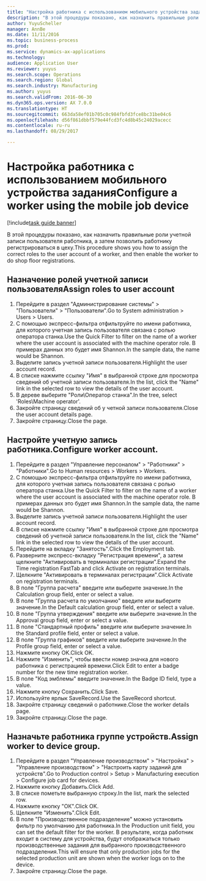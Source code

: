 ```yaml
--- 
title: "Настройка работника с использованием мобильного устройства задания"
description: "В этой процедуры показано, как назначить правильные роли учетной записи пользователя работника, а затем позволить работнику регистрироваться в цеху."
author: YuyuScheller
manager: AnnBe
ms.date: 11/11/2016
ms.topic: business-process
ms.prod: 
ms.service: dynamics-ax-applications
ms.technology: 
audience: Application User
ms.reviewer: yuyus
ms.search.scope: Operations
ms.search.region: Global
ms.search.industry: Manufacturing
ms.author: yuyus
ms.search.validFrom: 2016-06-30
ms.dyn365.ops.version: AX 7.0.0
ms.translationtype: HT
ms.sourcegitcommit: 663da58ef01b705c0c984fbfd3fce8bc31be04c6
ms.openlocfilehash: d56f861dbbf579e44fcd3fc4d8b45c24029acecc
ms.contentlocale: ru-ru
ms.lasthandoff: 08/29/2017

---
```

# <a name="configure-a-worker-using-the-mobile-job-device"></a><span data-ttu-id="bbafa-103">Настройка работника с использованием мобильного устройства задания</span><span class="sxs-lookup"><span data-stu-id="bbafa-103">Configure a worker using the mobile job device</span></span>

[!include[task guide banner](../../includes/task-guide-banner.md)]

<span data-ttu-id="bbafa-104">В этой процедуры показано, как назначить правильные роли учетной записи пользователя работника, а затем позволить работнику регистрироваться в цеху.</span><span class="sxs-lookup"><span data-stu-id="bbafa-104">This procedure shows you how to assign the correct roles to the user account of a worker, and then enable the worker to do shop floor registrations.</span></span>


## <a name="assign-roles-to-user-account"></a><span data-ttu-id="bbafa-105">Назначение ролей учетной записи пользователя</span><span class="sxs-lookup"><span data-stu-id="bbafa-105">Assign roles to user account</span></span>
1. <span data-ttu-id="bbafa-106">Перейдите в раздел "Администрирование системы" > "Пользователи" > "Пользователи".</span><span class="sxs-lookup"><span data-stu-id="bbafa-106">Go to System administration > Users > Users.</span></span>
2. <span data-ttu-id="bbafa-107">С помощью экспресс-фильтра отфильтруйте по имени работника, для которого учетная запись пользователя связана с ролью оператора станка.</span><span class="sxs-lookup"><span data-stu-id="bbafa-107">Use the Quick Filter to filter on the name of a worker where the user account is associated with the machine operator role.</span></span> <span data-ttu-id="bbafa-108">В примерах данных это будет имя Shannon.</span><span class="sxs-lookup"><span data-stu-id="bbafa-108">In the sample data, the name would be Shannon.</span></span>
3. <span data-ttu-id="bbafa-109">Выделите запись учетной записи пользователя.</span><span class="sxs-lookup"><span data-stu-id="bbafa-109">Highlight the user account record.</span></span>
4. <span data-ttu-id="bbafa-110">В списке нажмите ссылку "Имя" в выбранной строке для просмотра сведений об учетной записи пользователя.</span><span class="sxs-lookup"><span data-stu-id="bbafa-110">In the list, click the "Name" link in the selected row to view the details of the user account.</span></span>
5. <span data-ttu-id="bbafa-111">В дереве выберите "Роли\Оператор станка".</span><span class="sxs-lookup"><span data-stu-id="bbafa-111">In the tree, select 'Roles\Machine operator'.</span></span>
6. <span data-ttu-id="bbafa-112">Закройте страницу сведений об у четной записи пользователя.</span><span class="sxs-lookup"><span data-stu-id="bbafa-112">Close the user account details page.</span></span>
7. <span data-ttu-id="bbafa-113">Закройте страницу.</span><span class="sxs-lookup"><span data-stu-id="bbafa-113">Close the page.</span></span>

## <a name="configure-worker-account"></a><span data-ttu-id="bbafa-114">Настройте учетную запись работника.</span><span class="sxs-lookup"><span data-stu-id="bbafa-114">Configure worker account.</span></span>
1. <span data-ttu-id="bbafa-115">Перейдите в раздел "Управление персоналом" > "Работники" > "Работники".</span><span class="sxs-lookup"><span data-stu-id="bbafa-115">Go to Human resources > Workers > Workers.</span></span>
2. <span data-ttu-id="bbafa-116">С помощью экспресс-фильтра отфильтруйте по имени работника, для которого учетная запись пользователя связана с ролью оператора станка.</span><span class="sxs-lookup"><span data-stu-id="bbafa-116">Use the Quick Filter to filter on the name of a worker where the user account is associated with the machine operator role.</span></span> <span data-ttu-id="bbafa-117">В примерах данных это будет имя Shannon.</span><span class="sxs-lookup"><span data-stu-id="bbafa-117">In the sample data, the name would be Shannon.</span></span>
3. <span data-ttu-id="bbafa-118">Выделите запись учетной записи пользователя.</span><span class="sxs-lookup"><span data-stu-id="bbafa-118">Highlight the user account record.</span></span>
4. <span data-ttu-id="bbafa-119">В списке нажмите ссылку "Имя" в выбранной строке для просмотра сведений об учетной записи пользователя.</span><span class="sxs-lookup"><span data-stu-id="bbafa-119">In the list, click the "Name" link in the selected row to view the details of the user account.</span></span>
5. <span data-ttu-id="bbafa-120">Перейдите на вкладку "Занятость".</span><span class="sxs-lookup"><span data-stu-id="bbafa-120">Click the Employment tab.</span></span>
6. <span data-ttu-id="bbafa-121">Разверните экспресс-вкладку "Регистрация времени", а затем щелкните "Активировать в терминалах регистрации".</span><span class="sxs-lookup"><span data-stu-id="bbafa-121">Expand the Time registration FastTab and click Activate on registration terminals.</span></span>
7. <span data-ttu-id="bbafa-122">Щелкните "Активировать в терминалах регистрации".</span><span class="sxs-lookup"><span data-stu-id="bbafa-122">Click Activate on registration terminals.</span></span>
8. <span data-ttu-id="bbafa-123">В поле "Группа расчета" введите или выберите значение.</span><span class="sxs-lookup"><span data-stu-id="bbafa-123">In the Calculation group field, enter or select a value.</span></span>
9. <span data-ttu-id="bbafa-124">В поле "Группа расчета по умолчанию" введите или выберите значение.</span><span class="sxs-lookup"><span data-stu-id="bbafa-124">In the Default calculation group field, enter or select a value.</span></span>
10. <span data-ttu-id="bbafa-125">В поле "Группа утверждения" введите или выберите значение.</span><span class="sxs-lookup"><span data-stu-id="bbafa-125">In the Approval group field, enter or select a value.</span></span>
11. <span data-ttu-id="bbafa-126">В поле "Стандартный профиль" введите или выберите значение.</span><span class="sxs-lookup"><span data-stu-id="bbafa-126">In the Standard profile field, enter or select a value.</span></span>
12. <span data-ttu-id="bbafa-127">В поле "Группа графиков" введите или выберите значение.</span><span class="sxs-lookup"><span data-stu-id="bbafa-127">In the Profile group field, enter or select a value.</span></span>
13. <span data-ttu-id="bbafa-128">Нажмите кнопку OK.</span><span class="sxs-lookup"><span data-stu-id="bbafa-128">Click OK.</span></span>
14. <span data-ttu-id="bbafa-129">Нажмите "Изменить", чтобы ввести номер значка для нового работника с регистрацией времени.</span><span class="sxs-lookup"><span data-stu-id="bbafa-129">Click Edit to enter a badge number for the new time registration worker.</span></span>
15. <span data-ttu-id="bbafa-130">В поле "Код эмблемы" введите значение.</span><span class="sxs-lookup"><span data-stu-id="bbafa-130">In the Badge ID field, type a value.</span></span>
16. <span data-ttu-id="bbafa-131">Нажмите кнопку Сохранить.</span><span class="sxs-lookup"><span data-stu-id="bbafa-131">Click Save.</span></span>
17. <span data-ttu-id="bbafa-132">Используйте ярлык SaveRecord.</span><span class="sxs-lookup"><span data-stu-id="bbafa-132">Use the SaveRecord shortcut.</span></span>
18. <span data-ttu-id="bbafa-133">Закройте страницу сведений о работнике.</span><span class="sxs-lookup"><span data-stu-id="bbafa-133">Close the worker details page.</span></span>
19. <span data-ttu-id="bbafa-134">Закройте страницу.</span><span class="sxs-lookup"><span data-stu-id="bbafa-134">Close the page.</span></span>

## <a name="assign-worker-to-device-group"></a><span data-ttu-id="bbafa-135">Назначьте работника группе устройств.</span><span class="sxs-lookup"><span data-stu-id="bbafa-135">Assign worker to device group.</span></span>
1. <span data-ttu-id="bbafa-136">Перейдите в раздел "Управление производством" > "Настройка" > "Управление производством" > "Настроить карту заданий для устройств".</span><span class="sxs-lookup"><span data-stu-id="bbafa-136">Go to Production control > Setup > Manufacturing execution > Configure job card for devices.</span></span>
2. <span data-ttu-id="bbafa-137">Нажмите кнопку Добавить.</span><span class="sxs-lookup"><span data-stu-id="bbafa-137">Click Add.</span></span>
3. <span data-ttu-id="bbafa-138">В списке пометьте выбранную строку.</span><span class="sxs-lookup"><span data-stu-id="bbafa-138">In the list, mark the selected row.</span></span>
4. <span data-ttu-id="bbafa-139">Нажмите кнопку "OК".</span><span class="sxs-lookup"><span data-stu-id="bbafa-139">Click OK.</span></span>
5. <span data-ttu-id="bbafa-140">Щелкните "Изменить".</span><span class="sxs-lookup"><span data-stu-id="bbafa-140">Click Edit.</span></span>
6. <span data-ttu-id="bbafa-141">В поле "Производственное подразделение" можно установить фильтр по умолчанию для работника.</span><span class="sxs-lookup"><span data-stu-id="bbafa-141">In the Production unit field, you can set the default filter for the worker.</span></span> <span data-ttu-id="bbafa-142">В результате, когда работник входит в систему для устройства, будут отображаться только производственные задания для выбранного производственного подразделения.</span><span class="sxs-lookup"><span data-stu-id="bbafa-142">This will ensure that only production jobs for the selected production unit are shown when the worker logs on to the device.</span></span>
7. <span data-ttu-id="bbafa-143">Закройте страницу.</span><span class="sxs-lookup"><span data-stu-id="bbafa-143">Close the page.</span></span>


